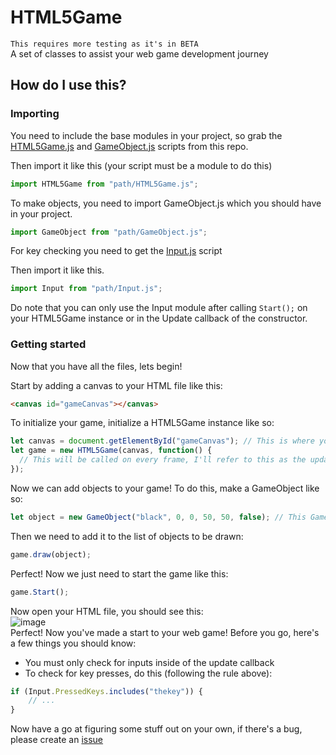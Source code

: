 # HTML5Game
`This requires more testing as it's in BETA`  
A set of classes to assist your web game development journey

## How do I use this?
### Importing
You need to include the base modules in your project, so grab the [HTML5Game.js](https://github.com/itsoutchy-projects/HTML5Game/blob/main/HTML5Game.js) and [GameObject.js](https://github.com/itsoutchy-projects/HTML5Game/blob/main/GameObject.js) scripts from this repo.

Then import it like this (your script must be a module to do this)
```js
import HTML5Game from "path/HTML5Game.js";
```

To make objects, you need to import GameObject.js which you should have in your project.
```js
import GameObject from "path/GameObject.js";
```

For key checking you need to get the [Input.js](https://github.com/itsoutchy-projects/HTML5Game/blob/main/Input.js) script

Then import it like this.
```js
import Input from "path/Input.js";
```
Do note that you can only use the Input module after calling `Start();` on your HTML5Game instance or in the Update callback of the constructor.
### Getting started
Now that you have all the files, lets begin!

Start by adding a canvas to your HTML file like this:
```HTML
<canvas id="gameCanvas"></canvas>
```

To initialize your game, initialize a HTML5Game instance like so:
```js
let canvas = document.getElementById("gameCanvas"); // This is where your objects will be drawn
let game = new HTML5Game(canvas, function() {
  // This will be called on every frame, I'll refer to this as the update callback
});
```
Now we can add objects to your game!
To do this, make a GameObject like so:
```js
let object = new GameObject("black", 0, 0, 50, 50, false); // This GameObject will not follow the camera unless you change the last parameter to "true" or counter the camera offsets
```
Then we need to add it to the list of objects to be drawn:
```js
game.draw(object);
```
Perfect! Now we just need to start the game like this:
```js
game.Start();
```
Now open your HTML file, you should see this:  
![image](https://github.com/itsoutchy-projects/HTML5Game/assets/95544056/5311fa0f-669c-4a48-85d2-05ac6614d53c)  
Perfect! Now you've made a start to your web game!
Before you go, here's a few things you should know:
- You must only check for inputs inside of the update callback  
- To check for key presses, do this (following the rule above):
```js
if (Input.PressedKeys.includes("thekey")) {
    // ...
}
```
Now have a go at figuring some stuff out on your own, if there's a bug, please create an [issue](https://github.com/itsoutchy-projects/HTML5Game/issues)
